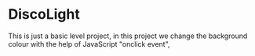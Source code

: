 # DiscoLight
This is just a basic level project, in this project we change the background colour with the help of JavaScript  "onclick event",
